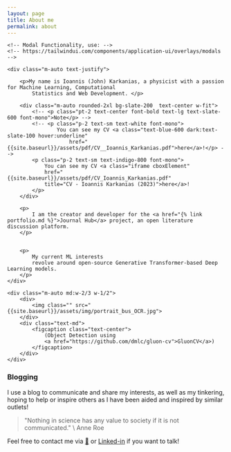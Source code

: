 ```yaml
---
layout: page
title: About me
permalink: about
---
```


<!-- https://stackoverflow.com/questions/40453881/change-of-opacity-using-css-transition-and-vanilla-javascript-works-only-when-fa -->

<div class="md:grid md:grid-cols-2 md:gap-3">

    <!-- Modal Functionality, use: -->
    <!-- https://tailwindui.com/components/application-ui/overlays/modals -->

    <div class="m-auto text-justify">

        <p>My name is Ioannis (John) Karkanias, a physicist with a passion for Machine Learning, Computational
            Statistics and Web Development. </p>

        <div class="m-auto rounded-2xl bg-slate-200  text-center w-fit">
            <!-- <p class="pt-2 text-center font-bold text-lg text-slate-600 font-mono">Note</p> -->
            <!-- <p class="p-2 text-sm text-white font-mono">
                    You can see my CV <a class="text-blue-600 dark:text-slate-100 hover:underline"
                        href="{{site.baseurl}}/assets/pdf/CV__Ioannis_Karkanias.pdf">here</a>!</p> -->
            <p class="p-2 text-sm text-indigo-800 font-mono">
                You can see my CV <a class="iframe cboxElement"
                href="{{site.baseurl}}/assets/pdf/CV_Ioannis_Karkanias.pdf"
                title="CV - Ioannis Karkanias (2023)">here</a>!
            </p>
        </div>

        <p>
            I am the creator and developer for the <a href="{% link portfolio.md %}">Journal Hub</a> project, an open literature discussion platform.
        </p>


        <p>
            My current ML interests
            revolve around open-source Generative Transformer-based Deep Learning models.
        </p>
    </div>

    <div class="m-auto md:w-2/3 w-1/2">
        <div>
            <img class="" src="{{site.baseurl}}/assets/img/portrait_bus_OCR.jpg">
        </div>
        <div class="text-md">
            <figcaption class="text-center">
                (Object Detection using
                <a href="https://github.com/dmlc/gluon-cv">GluonCV</a>)
            </figcaption>
        </div>
    </div>

</div>

<script>
    jQuery('a.iframe').colorbox({ iframe: true, height: "700px", width: "80vw%" });

</script>


<!-- TODO: Education and work summary -->

### Blogging

I use a blog to communicate and share my interests, as well as my tinkering, hoping to help or inspire others as I have
been aided and inspired by similar outlets!

> "Nothing in science has any value to society if it is not communicated." \\
> Anne Roe

Feel free to contact me via [📧](ioannis.karkanias@gmail.com) or
[Linked-in](https://www.linkedin.com/in/ioannis-karkanias-71996a1aa/) if you want to talk!